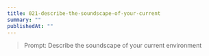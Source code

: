 ```yaml
---
title: 021-describe-the-soundscape-of-your-current
summary: ""
publishedAt: ""
---
```


> Prompt: Describe the soundscape of your current environment

